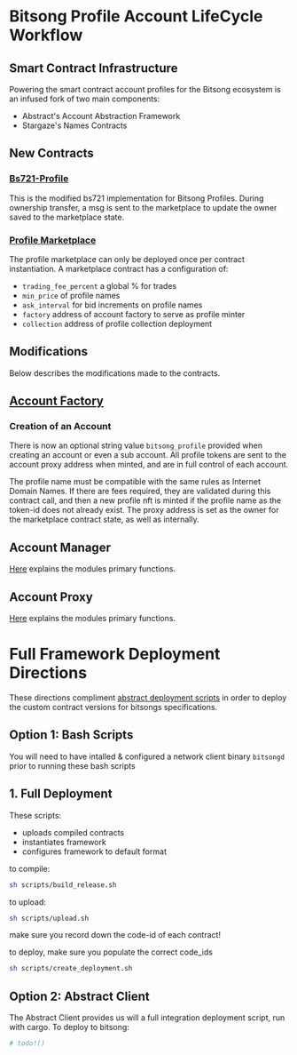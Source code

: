 # Bitsong Profile Account LifeCycle Workflow

## Smart Contract Infrastructure

Powering the smart contract account profiles for the Bitsong ecosystem is an infused fork of two main components:
- Abstract's Account Abstraction Framework
- Stargaze's Names Contracts

## New Contracts

### [Bs721-Profile](./contracts/account/bs721-profile)
This is the modified bs721 implementation for Bitsong Profiles. During ownership transfer, a msg is sent to the marketplace to update the owner saved to the marketplace state.

### [Profile Marketplace](./contracts/native/profile-marketplace)
The profile marketplace can only be deployed once per contract instantiation. A marketplace contract has a configuration of:
- `trading_fee_percent` a global % for trades
- `min_price` of profile names
- `ask_interval` for bid increments on profile names
- `factory` address of account factory to serve as profile minter 
- `collection` address of profile collection deployment

## Modifications 
Below describes the modifications made to the contracts.

## [Account Factory](./contracts/native/account-factory)

### Creation of an Account 
There is now an optional string value `bitsong_profile` provided when creating an account or even a sub account. All profile tokens are sent to the account proxy address when minted, and are in full control of each account. 

The profile name must be compatible with the same rules as Internet Domain Names. If there are fees required, they are validated during this contract call, and then a new profile nft is minted if the profile name as the token-id does not already exist. The proxy address is set as the owner for the marketplace contract state, as well as internally.

## Account Manager 
[Here](https://docs.abstract.money/3_framework/3_architecture.html#manager-contract) explains the modules primary functions.

## Account Proxy
[Here](https://docs.abstract.money/3_framework/3_architecture.html#proxy-contract) explains the modules primary functions.


# Full Framework Deployment Directions
These directions compliment [abstract deployment scripts](../interchain/scripts/README.md) in order to deploy the custom contract versions for bitsongs specifications. 

## Option 1: Bash Scripts
You will need to have intalled & configured a network client binary `bitsongd` prior to running these bash scripts
## 1. Full Deployment 
These scripts:
-  uploads compiled contracts
-  instantiates framework 
-  configures framework to default format 

to compile:
```sh 
sh scripts/build_release.sh
```

to upload:
```sh
sh scripts/upload.sh
```
make sure you record down the code-id of each contract!

to deploy, make sure you populate the correct code_ids
```sh 
sh scripts/create_deployment.sh
```

## Option 2: Abstract Client 
The Abstract Client provides us will a full integration deployment script, run with cargo. To deploy to bitsong:
```sh 
# todo!()
```



